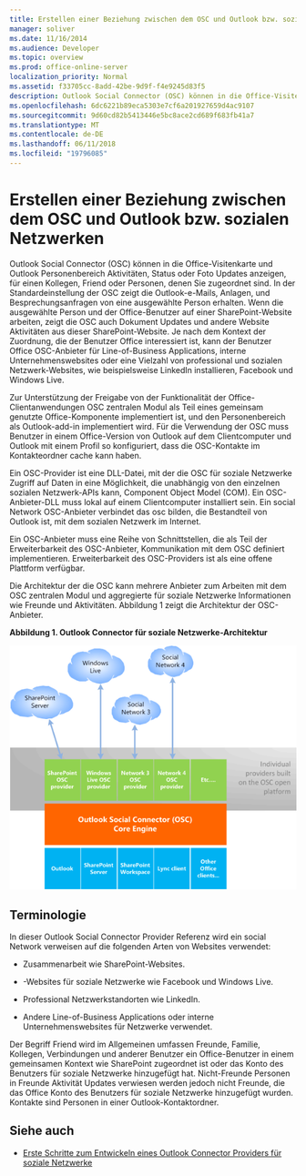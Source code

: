 ```yaml
---
title: Erstellen einer Beziehung zwischen dem OSC und Outlook bzw. sozialen Netzwerken
manager: soliver
ms.date: 11/16/2014
ms.audience: Developer
ms.topic: overview
ms.prod: office-online-server
localization_priority: Normal
ms.assetid: f33705cc-8add-42be-9d9f-f4e9245d83f5
description: Outlook Social Connector (OSC) können in die Office-Visitenkarte und Outlook Personenbereich Aktivitäten, Status oder Foto Updates anzeigen, für einen Kollegen, Friend oder Personen, denen Sie zugeordnet sind.
ms.openlocfilehash: 6dc6221b89eca5303e7cf6a201927659d4ac9107
ms.sourcegitcommit: 9d60cd82b5413446e5bc8ace2cd689f683fb41a7
ms.translationtype: MT
ms.contentlocale: de-DE
ms.lasthandoff: 06/11/2018
ms.locfileid: "19796085"
---
```

# <a name="relating-the-osc-with-outlook-and-social-networks"></a>Erstellen einer Beziehung zwischen dem OSC und Outlook bzw. sozialen Netzwerken

Outlook Social Connector (OSC) können in die Office-Visitenkarte und Outlook Personenbereich Aktivitäten, Status oder Foto Updates anzeigen, für einen Kollegen, Friend oder Personen, denen Sie zugeordnet sind. In der Standardeinstellung der OSC zeigt die Outlook-e-Mails, Anlagen, und Besprechungsanfragen von eine ausgewählte Person erhalten. Wenn die ausgewählte Person und der Office-Benutzer auf einer SharePoint-Website arbeiten, zeigt die OSC auch Dokument Updates und andere Website Aktivitäten aus dieser SharePoint-Website. Je nach dem Kontext der Zuordnung, die der Benutzer Office interessiert ist, kann der Benutzer Office OSC-Anbieter für Line-of-Business Applications, interne Unternehmenswebsites oder eine Vielzahl von professional und sozialen Netzwerk-Websites, wie beispielsweise LinkedIn installieren, Facebook und Windows Live.
  
Zur Unterstützung der Freigabe von der Funktionalität der Office-Clientanwendungen OSC zentralen Modul als Teil eines gemeinsam genutzte Office-Komponente implementiert ist, und den Personenbereich als Outlook-add-in implementiert wird. Für die Verwendung der OSC muss Benutzer in einem Office-Version von Outlook auf dem Clientcomputer und Outlook mit einem Profil so konfiguriert, dass die OSC-Kontakte im Kontakteordner cache kann haben. 
  
Ein OSC-Provider ist eine DLL-Datei, mit der die OSC für soziale Netzwerke Zugriff auf Daten in eine Möglichkeit, die unabhängig von den einzelnen sozialen Netzwerk-APIs kann, Component Object Model (COM). Ein OSC-Anbieter-DLL muss lokal auf einem Clientcomputer installiert sein. Ein social Network OSC-Anbieter verbindet das osc bilden, die Bestandteil von Outlook ist, mit dem sozialen Netzwerk im Internet.
  
Ein OSC-Anbieter muss eine Reihe von Schnittstellen, die als Teil der Erweiterbarkeit des OSC-Anbieter, Kommunikation mit dem OSC definiert implementieren. Erweiterbarkeit des OSC-Providers ist als eine offene Plattform verfügbar.
  
Die Architektur der die OSC kann mehrere Anbieter zum Arbeiten mit dem OSC zentralen Modul und aggregierte für soziale Netzwerke Informationen wie Freunde und Aktivitäten. Abbildung 1 zeigt die Architektur der OSC-Anbieter.
  
**Abbildung 1. Outlook Connector für soziale Netzwerke-Architektur**

![Soziale Netzwerke, OSC-Provider, OSC und Office](media/off15OSCRef_Architecture.gif)
  
## <a name="terminology"></a>Terminologie

In dieser Outlook Social Connector Provider Referenz wird ein social Network verweisen auf die folgenden Arten von Websites verwendet: 
  
- Zusammenarbeit wie SharePoint-Websites.
    
- -Websites für soziale Netzwerke wie Facebook und Windows Live.
    
- Professional Netzwerkstandorten wie LinkedIn.
    
- Andere Line-of-Business Applications oder interne Unternehmenswebsites für Netzwerke verwendet.
    
Der Begriff Friend wird im Allgemeinen umfassen Freunde, Familie, Kollegen, Verbindungen und anderer Benutzer ein Office-Benutzer in einem gemeinsamen Kontext wie SharePoint zugeordnet ist oder das Konto des Benutzers für soziale Netzwerke hinzugefügt hat. Nicht-Freunde Personen in Freunde Aktivität Updates verwiesen werden jedoch nicht Freunde, die das Office Konto des Benutzers für soziale Netzwerke hinzugefügt wurden. Kontakte sind Personen in einer Outlook-Kontaktordner. 
  
## <a name="see-also"></a>Siehe auch

- [Erste Schritte zum Entwickeln eines Outlook Connector Providers für soziale Netzwerke](getting-started-with-developing-an-outlook-social-connector-provider.md)

